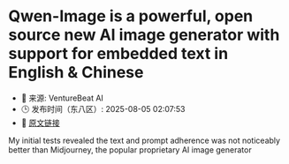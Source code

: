# Qwen-Image is a powerful, open source new AI image generator with support for embedded text in English & Chinese
- 📅 来源: VentureBeat AI
- 🕒 发布时间（东八区）: 2025-08-05 02:07:53
- 🔗 [原文链接](https://venturebeat.com/ai/qwen-image-is-a-powerful-open-source-new-ai-image-generator-with-support-for-embedded-text-in-english-chinese/)

My initial tests revealed the text and prompt adherence was not noticeably better than Midjourney, the popular proprietary AI image generator